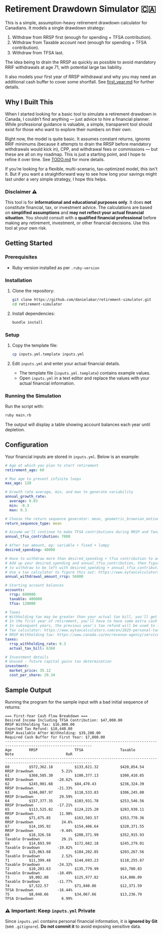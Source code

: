 # Retirement Drawdown Simulator 🇨🇦

This is a simple, assumption-heavy retirement drawdown calculator for Canadians. It models a single drawdown strategy:

1. Withdraw from RRSP first (enough for spending + TFSA contribution).
2. Withdraw from Taxable account next (enough for spending + TFSA contribution).
3. Withdraw from TFSA last.

The idea being to drain the RRSP as quickly as possible to avoid mandatory RRIF withdrawals at age 71, with potential large tax liability.

It also models your first year of RRSP withdrawal and why you may need an additional cash buffer to cover some shortfall. See [first_year.md](first_year.md) for further details.

## Why I Built This

When I started looking for a basic tool to simulate a retirement drawdown in Canada, I couldn’t find anything — just advice to hire a financial planner. While professional guidance is valuable, a simple, transparent tool should exist for those who want to explore their numbers on their own.

Right now, the model is quite basic. It assumes constant returns, ignores RRIF minimums (because it attempts to drain the RRSP before mandatory withdrawals would kick in), CPP, and withdrawal fees or commissions — but these are all on my roadmap. This is just a starting point, and I hope to refine it over time. See [TODO.md](TODO.md) for more details.

If you’re looking for a flexible, multi-scenario, tax-optimized model, this isn't it. But if you want a straightforward way to see how long your savings might last under a very simple strategy, I hope this helps.

### Disclaimer ⚠️

This tool is for **informational and educational purposes only**. It does **not** constitute financial, tax, or investment advice. The calculations are based on **simplified assumptions** and **may not reflect your actual financial situation**. You should consult with a **qualified financial professional** before making any retirement, investment, or other financial decisions. Use this tool at your own risk.

## Getting Started

### Prerequisites

- Ruby version installed as per `.ruby-version`

### Installation

1. Clone the repository:

   ```sh
   git clone https://github.com/danielabar/retirement-simulator.git
   cd retirement-simulator
   ```

2. Install dependencies:

   ```sh
   bundle install
   ```

### Setup

1. Copy the template file:

   ```sh
   cp inputs.yml.template inputs.yml
   ```

2. Edit `inputs.yml` and enter your actual financial details.

   - The template file (`inputs.yml.template`) contains example values.
   - Open `inputs.yml` in a text editor and replace the values with your actual financial information.

### Running the Simulation

Run the script with:

```sh
ruby main.rb
```

The output will display a table showing account balances each year until depletion.

## Configuration

Your financial inputs are stored in `inputs.yml`. Below is an example:

```yaml
# Age at which you plan to start retirement
retirement_age: 60

# Max age to prevent infinite loops
max_age: 120

# Growth rate average, min, and max to generate variability
annual_growth_rate:
  average: 0.03
  min: -0.3
  max: 0.3

# Choose the return sequence generator: mean, geometric_brownian_motion, constant
return_sequence_type: mean

# Assume we'll continue to make TFSA contributions during RRSP and Taxable drawdown phases
annual_tfsa_contribution: 7000

# After tax amount, eg: variable + fixed + lumpy
desired_spending: 40000

# Have to withdraw more than desired_spending + tfsa contribution to account for taxes
# Add up your desired_spending and annual_tfsa_contribution, then figure out how much you'd actually need
# to withdraw to be left with desired_spending + annual_tfsa_contribution
# Use a tax calculator to figure this out: https://www.eytaxcalculators.com/en/2025-personal-tax-calculator.html
annual_withdrawal_amount_rrsp: 56000

# Starting account balances
accounts:
  rrsp: 600000
  taxable: 400000
  tfsa: 120000

# Taxes
# Withholding tax may be greater than your actual tax bill, you'll get a refund when you file your taxes.
# In the first year of retirement, you'll have to have some extra cash available to "float" the difference.
# In subsequent years, the previous year's tax refund will be used to fund part of next years spending.
# Tax calculator: https://www.eytaxcalculators.com/en/2025-personal-tax-calculator.html
# RRSP Withholding tax: https://www.canada.ca/en/revenue-agency/services/tax/individuals/topics/rrsps-related-plans/making-withdrawals/tax-rates-on-withdrawals.html
taxes:
  rrsp_withholding_rate: 0.3
  actual_tax_bill: 6360

# Investment details
# Unused - future capital gains tax determination
investment:
  market_price: 35.12
  cost_per_share: 29.34
```

## Sample Output

Running the program for the sample input with a bad initial sequence of returns:

```
=== First-Year Cash Flow Breakdown ===
Desired Income Including TFSA Contribution: $47,000.00
RRSP Withholding Tax: $16,800.00
Expected Tax Refund: $10,440.00
RRSP Available After Withholding: $39,200.00
Required Cash Buffer for First Year: $7,800.00
--------------------------------------------------------------------------------------------------------------
Age        RRSP                 TFSA                 Taxable              Note                        RoR
--------------------------------------------------------------------------------------------------------------
60         $572,362.18          $133,621.32          $420,854.54          RRSP Drawdown             5.21%
61         $368,585.30          $100,377.13          $300,410.85          RRSP Drawdown           -28.62%
62         $245,901.68          $84,470.43           $236,324.39          RRSP Drawdown           -21.33%
63         $246,087.97          $118,533.83          $306,245.80          RRSP Drawdown            29.59%
64         $157,377.35          $103,931.78          $253,546.56          RRSP Drawdown           -17.21%
65         $113,525.82          $124,225.20          $283,930.11          RRSP Drawdown            11.98%
66         $71,675.85           $163,503.57          $353,770.36          RRSP Drawdown             24.6%
67         $14,195.92           $154,406.64          $320,371.55          RRSP Drawdown            -9.44%
68         $18,326.58           $208,371.99          $352,915.93          Taxable Drawdown          29.1%
69         $14,693.99           $172,682.18          $245,279.01          Taxable Drawdown        -19.82%
70         $15,063.68           $184,202.85          $203,267.56          Taxable Drawdown          2.52%
71         $11,399.48           $144,693.23          $118,255.87          Taxable Drawdown        -24.32%
72         $10,203.63           $135,779.99          $63,780.83           Taxable Drawdown        -10.49%
73         $9,002.88            $125,977.82          $14,806.09           Taxable Drawdown        -11.77%
74         $7,522.57            $71,840.86           $12,371.59           TFSA Drawdown           -16.44%
75         $8,048.66            $34,067.66           $13,236.79           TFSA Drawdown             6.99%
```

### ⚠️ Important: Keep `inputs.yml` Private

Since `inputs.yml` contains personal financial information, it is **ignored by Git** (see `.gitignore`).
**Do not commit it** to avoid exposing sensitive data.
